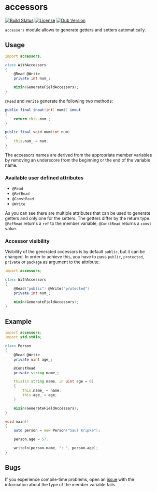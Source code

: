# accessors

[![Build Status](https://travis-ci.org/funkwerk/accessors.svg?branch=master)](https://travis-ci.org/funkwerk/accessors)
[![License](https://img.shields.io/badge/license-BSL_1.0-blue.svg)](https://raw.githubusercontent.com/funkwerk/accessors/master/LICENSE)
[![Dub Version](https://img.shields.io/dub/v/accessors.svg)](https://code.dlang.org/packages/accessors)

`accessors` module allows to generate getters and setters automatically.

## Usage

```d
import accessors;

class WithAccessors
{
    @Read @Write
    private int num_;

    mixin(GenerateFieldAccessors);
}
```

`@Read` and `@Write` generate the following two methods:

```d
public final inout(int) num() inout
{
    return this.num_;
}

public final void num(int num)
{
    this.num_ = num;
}
```

The accessors names are derived from the appropriate member variables by
removing an underscore from the beginning or the end of the variable name.

### Available user defined attributes

* `@Read`
* `@RefRead`
* `@ConstRead`
* `@Write`

As you can see there are multiple attributes that can be used to generate
getters and only one for the setters. The getters differ by the return
type. `@RefRead` returns a `ref` to the member variable, `@ConstRead`
returns a `const` value.

### Accessor visibility

Visibility of the generated accessors is by default `public`, but it can be
changed. In order to achieve this, you have to pass `public`, `protected`,
`private` or `package` as argument to the attribute:

```d
import accessors;

class WithAccessors
{
    @Read("public") @Write("protected")
    private int num_;

    mixin(GenerateFieldAccessors);
}
```

## Example

```d
import accessors;
import std.stdio;

class Person
{
    @Read @Write
    private uint age_;

    @ConstRead
    private string name_;

    this(in string name, in uint age = 0)
    {
        this.name_ = name;
        this.age_ = age;
    }

    mixin(GenerateFieldAccessors);
}

void main()
{
    auto person = new Person("Saul Kripke");

    person.age = 57;

    writeln(person.name, ": ", person.age);
}
```

## Bugs

If you experience compile-time problems, open an
[issue](https://github.com/funkwerk/accessors/issues) with the
information about the type of the member variable fails.
